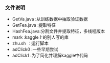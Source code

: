 ### 文件说明
- GetVa.java  :从训练数据中抽取验证数据
- GetFea.java :提取特征
- HashFea.java:分割文件并提取特征，多线程版本
- mark        :kaggle上的别人写的库
- zhu.sh      ：运行脚本
- adClick0    :一些早期尝试
- adClick1    :为了简化并理解kaggle中代码
